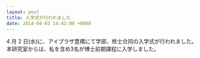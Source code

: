 ```yaml
---
layout: post
title: 入学式が行われました
date: 2014-04-03 14:42:00 +0900
---
```


4 月 2 日(水)に、アイプラザ豊橋にて学部、修士合同の入学式が行われました。
本研究室からは、私を含め3名が博士前期課程に入学しました。
